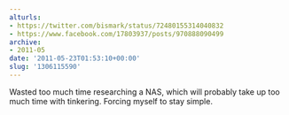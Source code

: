 ```yaml
---
alturls:
- https://twitter.com/bismark/status/72480155314040832
- https://www.facebook.com/17803937/posts/970888090499
archive:
- 2011-05
date: '2011-05-23T01:53:10+00:00'
slug: '1306115590'
---
```


Wasted too much time researching a NAS, which will probably take up too much time with tinkering.  Forcing myself to stay simple.

